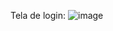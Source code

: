 Tela de login: ![image](https://github.com/user-attachments/assets/6839942e-7a75-41d0-b530-1a46aa2c2946)
